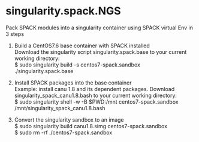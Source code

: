 # singularity.spack.NGS

Pack SPACK modules into a singularity container using SPACK virtual Env in 3 steps

1. Build a CentOS7.6 base container with SPACK installed\
Download the singularity script singularity.spack.base to your current working directory:\
$ sudo singularity build -s centos7-spack.sandbox ./singularity.spack.base

2. Install SPACK packages into the base container\
Example: install canu 1.8 and its dependent packages. Download singularity_spack_canu1.8.bash to your current working directory:\
$ sudo singularity shell -w -B $PWD:/mnt centos7-spack.sandbox /mnt/singularity_spack_canu1.8.bash 

3. Convert the singularity sandbox to an image\
$ sudo singularity build canu1.8.simg centos7-spack.sandbox\
$ sudo rm -rf ./centos7-spack.sandbox

